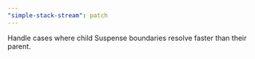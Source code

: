 ```yaml
---
"simple-stack-stream": patch
---
```


Handle cases where child Suspense boundaries resolve faster than their parent.
